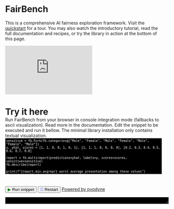 # FairBench

<style>
    #output {
        background-color: black;
        color: white;
        border: 1px solid #555555;
        padding: 10px;
        font-family: monospace;
        margin-bottom: 25px;
    }
    .code-block {
        background-color: black;
        color: white;
        border: 1px solid #555555;
        font-family: monospace;
        spellcheck: false;
        autocorrect: off;
        margin-bottom: 25px;
        margin-top: 0px;
        font-size: 0.7em;
    }
    .icon-green {
        color: green;
    }
    .icon-blue {
        color: blue;
    }
</style>


This is a comprehensive AI fairness exploration framework. 
Visit the <a href="quickstart/" markdown="span">quickstart</a> for a tour.
You may also watch the introductory tutorial, read the full documentation and recipes, or try
the library in action at the bottom of this page.

<iframe width="280" height="157" src="https://www.youtube.com/embed/vJIK3Kc65pA" frameborder="0" allow="accelerometer; autoplay; encrypted-media; gyroscope; picture-in-picture" allowfullscreen></iframe>

<br>
<h1 style="margin-bottom: 0px;">Try it here</h1>
Run FairBench from your browser in console integration mode (fallbacks to ascii visualization). Read more in the documentation.
Edit the snippet to be executed and run it bellow. The minimal library installation only contains textual visualization.

<textarea class="code-block" id="code" style="width: 100%;overflow: hidden;resize: none;" rows="10">sensitive = fb.Fork(fb.categories@["Male", "Female", "Male", "Female", "Male", "Female", "Male"])
y, yhat, scores = [1, 1, 0, 0, 1, 0, 1], [1, 1, 1, 0, 0, 0, 0], [0.2, 0.3, 0.4, 0.5, 0.6, 0.7, 0.8]

report = fb.multireport(predictions=yhat, labels=y, scores=scores, sensitive=sensitive)
fb.describe(report)

print(f"{report.min.avgrepr} worst average presentation among these values")
fb.text_visualize(report.min.avgrepr.explain)
fb.text_visualize(report.min.avgrepr.explain.explain)</textarea>


<button id="run" onclick="evaluatePython()"><span class="icon-green">&#9654;</span> Run snippet</button>
<button id="restart" onclick="restartPython()"><span class="icon-blue">&#x1F504;</span> Restart</button>
<a href="https://pyodide.org/en/stable/">Powered by pyodyne</a>
<pre class="code-block" id="output" style="width: 100%; resize: vertical; overflow: auto; max-height: 300px;" rows="20" disabled></pre>

    
<script src="https://cdn.jsdelivr.net/pyodide/v0.26.2/full/pyodide.js"></script>
<script>
    const output = document.getElementById("output");
    const code = document.getElementById("code");
    const run = document.getElementById("run");
    const restart = document.getElementById("restart");
    var output_value = "";

    function convertUndefinedToNone(value) {
        return value === undefined ? "None" : value;
    }

    function ansiToHtml(ansiString) {
        const ansiToHtmlMap = {
            "\u001b[91m": "</span><span style='color:#FF5555'>",       // Red
            "\u001b[92m": "</span><span style='color:#50FA7B'>",       // Green
            "\u001b[93m": "</span><span style='color:#F1FA8C'>",       // Yellow
            "\u001b[94m": "</span><span style='color:#BD93F9'>",       // Blue
            "\u001b[95m": "</span><span style='color:#FF79C6'>",       // Magenta
            "\u001b[96m": "</span><span style='color:#8BE9FD'>",       // Cyan
            "\u001b[93;1m": "</span><span style='color:#FFFF55'>",     // Bright Yellow
            "\u001b[96;1m": "</span><span style='color:#55FFFF'>",     // Bright Cyan
            "\u001b[91;1m": "</span><span style='color:#FFAAAA'>",     // Bright Red
            "\u001b[92;1m": "</span><span style='color:#AAFFAA'>",     // Bright Green
            "\u001b[94;1m": "</span><span style='color:#AAAAFF'>",     // Bright Blue
            "\u001b[95;1m": "</span><span style='color:#FFAAFF'>",     // Bright Magenta
            "\u001b[38;5;208m": "</span><span style='color:#FFA500'>", // Orange
            "\u001b[38;5;202m": "</span><span style='color:#FF4500'>", // Dark Orange
            "\u001b[38;5;198m": "</span><span style='color:#FF69B4'>", // Pink
            "\u001b[38;5;165m": "</span><span style='color:#A020F0'>", // Purple
            "\u001b[38;5;34m": "</span><span style='color:#228B22'>",  // Forest Green
            "\u001b[38;5;70m": "</span><span style='color:#008080'>",  // Teal
            "\u001b[38;5;69m": "</span><span style='color:#00FFFF'>",  // Aqua
            "\u001b[38;5;220m": "</span><span style='color:#FFD700'>", // Gold
            "\u001b[38;5;82m": "</span><span style='color:#32CD32'>",  // Lime Green
            "\u001b[38;5;203m": "</span><span style='color:#FA8072'>", // Salmon
            "\u001b[38;5;166m": "</span><span style='color:#FF7F50'>", // Coral
            "\u001b[38;5;99m": "</span><span style='color:#DA70D6'>",  // Orchid
            "\u001b[38;5;64m": "</span><span style='color:#808000'>",  // Olive Green
            "\u001b[38;5;208;1m": "</span><span style='color:#FFA07A'>", // Bright Orange
            "\u001b[38;5;56m": "</span><span style='color:#9400D3'>",  // Dark Violet
            "\u001b[38;5;123m": "</span><span style='color:#4682B4'>", // Steel Blue
            "\u001b[0m": "</span>"                             // Reset / End
        };
    
        // Replace ANSI codes with corresponding HTML tags
        let htmlString = ansiString;
        for (const ansiCode in ansiToHtmlMap) {
            const htmlTag = ansiToHtmlMap[ansiCode];
            htmlString = htmlString.split(ansiCode).join(htmlTag);
        }
    
        // Close any remaining open tags (in case of missing reset codes)
        return "<span>" + htmlString;
    }

    function addToOutput(s) {
        if (s === undefined) {
        } else {
            output_value += s + "\n";
            const html = ansiToHtml(output_value);
            output.innerHTML = html;
            //output.scrollTop = output.scrollHeight;
        }
    }

    addToOutput(">>> import fairbench as fb\n");

    async function main() {
        run.disabled = true;
        restart.disabled = true;
        addToOutput("Preparing the browser environment... ");
        let pyodide = await loadPyodide();
        console.log(pyodide.runPython(`
            import sys
            sys.version
        `));
        await pyodide.loadPackage("micropip");
        const micropip = pyodide.pyimport("micropip");
        await micropip.install('fairbench');
        output.value = ">>> import fairbench as fb\n";
        try {
            pyodide.runPython(`import fairbench as fb`);
            addToOutput("done");
        } catch (err) {
            addToOutput( err + "\n");
        }
        run.disabled = false;
        restart.disabled = false;
        return pyodide;
    };
    var pyodideReadyPromise = undefined;
    restart.disabled = true;

    function getCodeString() {
        const codeElement = document.getElementById("code");
        const codeString = codeElement.value;
        return codeString;
    }
    
    async function evaluatePython() {
        const command = getCodeString();
        if (pyodideReadyPromise === undefined)
            pyodideReadyPromise = main();
        run.disabled = true;
        restart.disabled = true;
        let pyodide = await pyodideReadyPromise;
        addToOutput("\n>>> " + command.replace(/\n/g, "\n>>> ") + "\n");

        var logBackup = console.log;

        console.log = function() {
            addToOutput(Array.from(arguments).join(' '));
        };

        try {
            let output = pyodide.runPython(command);
            addToOutput(output);
        } catch (err) {
            addToOutput(err);
        }
        console.log = logBackup;
        run.disabled = false;
        restart.disabled = false;
    }
    
    
    function removeAllCanvas() {
        const elements = document.querySelectorAll('[id^="matplotlib_"]');
        elements.forEach(element => element.remove());
    }


    async function restartPython() {
        output_value = "";
        removeAllCanvas();
        run.disabled = true;
        restart.disabled = true;
        pyodideReadyPromise = undefined;
        pyodideReadyPromise = main();
    }

    // Run code on Shift+Enter
    document.getElementById("code-editor").addEventListener("keydown", function(event) {
        if (event.key === "Enter" && event.shiftKey) {
            evaluatePython();
            event.preventDefault();
        }
    });
    
    function autoResize() {
        this.style.height = 'auto';
        this.style.height = this.scrollHeight + 'px';
    }
    code.style.height = 'auto';
    code.style.height = code.scrollHeight + 'px';
    code.addEventListener('input', autoResize, false);
</script>
